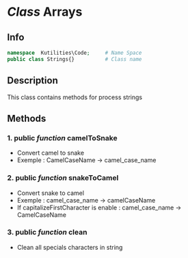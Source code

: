 # ***Class*** **Arrays**

## Info

```php
namespace  Kutilities\Code;     # Name Space
public class Strings{}          # Class name
```

## Description
This class contains methods for process strings

## Methods

### 1. public ***function*** **camelToSnake**
- Convert camel to snake
- Exemple : CamelCaseName -> camel_case_name

### 2. public ***function*** **snakeToCamel**
- Convert snake to camel
- Exemple : camel_case_name -> camelCaseName
- If capitalizeFirstCharacter is enable : camel_case_name -> CamelCaseName

### 3. public ***function*** **clean**
- Clean all specials characters in string